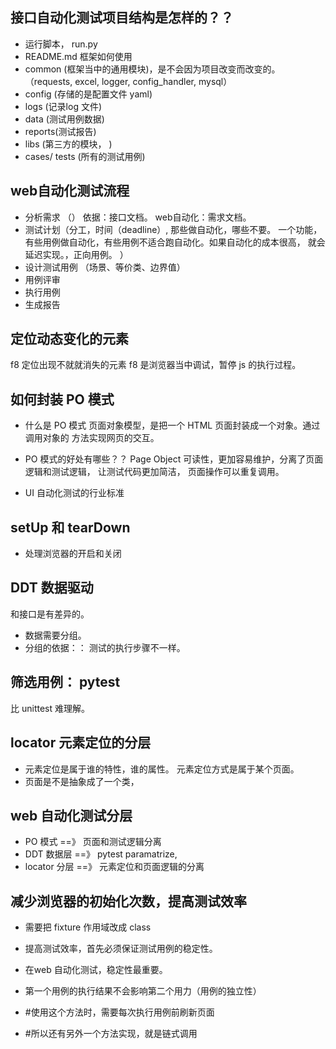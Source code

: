 ## 接口自动化测试项目结构是怎样的？？
- 运行脚本， run.py
- README.md 框架如何使用
- common (框架当中的通用模块)，是不会因为项目改变而改变的。
（requests, excel, logger, config_handler, mysql）
- config (存储的是配置文件 yaml)
- logs (记录log 文件)
- data (测试用例数据)
- reports(测试报告)
- libs (第三方的模块， )
- cases/ tests (所有的测试用例)


## web自动化测试流程
- 分析需求 （） 依据：接口文档。 web自动化：需求文档。
- 测试计划（分工，时间（deadline）, 那些做自动化，哪些不要。
一个功能，有些用例做自动化，有些用例不适合跑自动化。如果自动化的成本很高，
就会延迟实现。，正向用例。
）
- 设计测试用例 （场景、等价类、边界值）
- 用例评审
- 执行用例
- 生成报告


## 定位动态变化的元素
f8 定位出现不就就消失的元素
f8 是浏览器当中调试，暂停 js 的执行过程。


## 如何封装 PO 模式
- 什么是 PO 模式
    页面对象模型，是把一个 HTML 页面封装成一个对象。通过调用对象的
    方法实现网页的交互。
    
- PO 模式的好处有哪些？？ Page Object
可读性，更加容易维护，分离了页面逻辑和测试逻辑， 让测试代码更加简洁，
页面操作可以重复调用。
- UI 自动化测试的行业标准


## setUp 和 tearDown
- 处理浏览器的开启和关闭

## DDT 数据驱动
和接口是有差异的。
- 数据需要分组。
- 分组的依据：： 测试的执行步骤不一样。

## 筛选用例： pytest
比 unittest 难理解。


## locator 元素定位的分层
- 元素定位是属于谁的特性，谁的属性。 元素定位方式是属于某个页面。
- 页面是不是抽象成了一个类，

## web 自动化测试分层
- PO 模式 ==》 页面和测试逻辑分离
- DDT 数据层 ==》 pytest paramatrize,
- locator 分层 ==》 元素定位和页面逻辑的分离


## 减少浏览器的初始化次数，提高测试效率
- 需要把 fixture 作用域改成 class

- 提高测试效率，首先必须保证测试用例的稳定性。

- 在web 自动化测试，稳定性最重要。

- 第一个用例的执行结果不会影响第二个用力（用例的独立性）

- #使用这个方法时，需要每次执行用例前刷新页面

- #所以还有另外一个方法实现，就是链式调用

  
